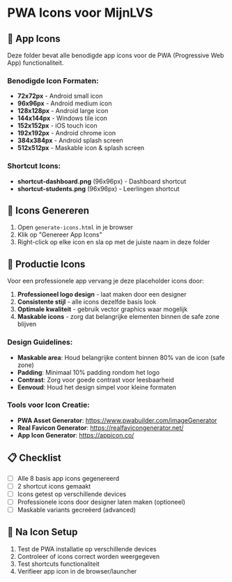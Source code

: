 # PWA Icons voor MijnLVS

## 📱 App Icons

Deze folder bevat alle benodigde app icons voor de PWA (Progressive Web App) functionaliteit.

### Benodigde Icon Formaten:

- **72x72px** - Android small icon
- **96x96px** - Android medium icon  
- **128x128px** - Android large icon
- **144x144px** - Windows tile icon
- **152x152px** - iOS touch icon
- **192x192px** - Android chrome icon
- **384x384px** - Android splash screen
- **512x512px** - Maskable icon & splash screen

### Shortcut Icons:

- **shortcut-dashboard.png** (96x96px) - Dashboard shortcut
- **shortcut-students.png** (96x96px) - Leerlingen shortcut

## 🔧 Icons Genereren

1. Open `generate-icons.html` in je browser
2. Klik op "Genereer App Icons"
3. Right-click op elke icon en sla op met de juiste naam in deze folder

## 🎨 Productie Icons

Voor een professionele app vervang je deze placeholder icons door:

1. **Professioneel logo design** - laat maken door een designer
2. **Consistente stijl** - alle icons dezelfde basis look
3. **Optimale kwaliteit** - gebruik vector graphics waar mogelijk
4. **Maskable icons** - zorg dat belangrijke elementen binnen de safe zone blijven

### Design Guidelines:

- **Maskable area**: Houd belangrijke content binnen 80% van de icon (safe zone)
- **Padding**: Minimaal 10% padding rondom het logo
- **Contrast**: Zorg voor goede contrast voor leesbaarheid
- **Eenvoud**: Houd het design simpel voor kleine formaten

### Tools voor Icon Creatie:

- **PWA Asset Generator**: https://www.pwabuilder.com/imageGenerator
- **Real Favicon Generator**: https://realfavicongenerator.net/
- **App Icon Generator**: https://appicon.co/

## 📋 Checklist

- [ ] Alle 8 basis app icons gegenereerd
- [ ] 2 shortcut icons gemaakt  
- [ ] Icons getest op verschillende devices
- [ ] Professionele icons door designer laten maken (optioneel)
- [ ] Maskable variants gecreëerd (advanced)

## 🚀 Na Icon Setup

1. Test de PWA installatie op verschillende devices
2. Controleer of icons correct worden weergegeven
3. Test shortcuts functionaliteit
4. Verifieer app icon in de browser/launcher